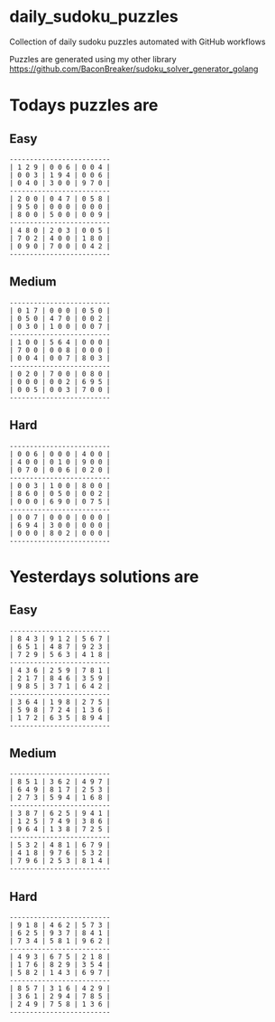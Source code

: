 
# daily_sudoku_puzzles 

Collection of daily sudoku puzzles automated with GitHub workflows 

Puzzles are generated using my other library https://github.com/BaconBreaker/sudoku_solver_generator_golang 
 

# Todays puzzles are 

## Easy 

```
-------------------------
| 1 2 9 | 0 0 6 | 0 0 4 | 
| 0 0 3 | 1 9 4 | 0 0 6 | 
| 0 4 0 | 3 0 0 | 9 7 0 | 
-------------------------
| 2 0 0 | 0 4 7 | 0 5 8 | 
| 9 5 0 | 0 0 0 | 0 0 0 | 
| 8 0 0 | 5 0 0 | 0 0 9 | 
-------------------------
| 4 8 0 | 2 0 3 | 0 0 5 | 
| 7 0 2 | 4 0 0 | 1 8 0 | 
| 0 9 0 | 7 0 0 | 0 4 2 | 
-------------------------
```
## Medium 

```
-------------------------
| 0 1 7 | 0 0 0 | 0 5 0 | 
| 0 5 0 | 4 7 0 | 0 0 2 | 
| 0 3 0 | 1 0 0 | 0 0 7 | 
-------------------------
| 1 0 0 | 5 6 4 | 0 0 0 | 
| 7 0 0 | 0 0 8 | 0 0 0 | 
| 0 0 4 | 0 0 7 | 8 0 3 | 
-------------------------
| 0 2 0 | 7 0 0 | 0 8 0 | 
| 0 0 0 | 0 0 2 | 6 9 5 | 
| 0 0 5 | 0 0 3 | 7 0 0 | 
-------------------------
```
## Hard 

```
-------------------------
| 0 0 6 | 0 0 0 | 4 0 0 | 
| 4 0 0 | 0 1 0 | 9 0 0 | 
| 0 7 0 | 0 0 6 | 0 2 0 | 
-------------------------
| 0 0 3 | 1 0 0 | 8 0 0 | 
| 8 6 0 | 0 5 0 | 0 0 2 | 
| 0 0 0 | 6 9 0 | 0 7 5 | 
-------------------------
| 0 0 7 | 0 0 0 | 0 0 0 | 
| 6 9 4 | 3 0 0 | 0 0 0 | 
| 0 0 0 | 8 0 2 | 0 0 0 | 
-------------------------
```
# Yesterdays solutions are 

## Easy 

```
-------------------------
| 8 4 3 | 9 1 2 | 5 6 7 | 
| 6 5 1 | 4 8 7 | 9 2 3 | 
| 7 2 9 | 5 6 3 | 4 1 8 | 
-------------------------
| 4 3 6 | 2 5 9 | 7 8 1 | 
| 2 1 7 | 8 4 6 | 3 5 9 | 
| 9 8 5 | 3 7 1 | 6 4 2 | 
-------------------------
| 3 6 4 | 1 9 8 | 2 7 5 | 
| 5 9 8 | 7 2 4 | 1 3 6 | 
| 1 7 2 | 6 3 5 | 8 9 4 | 
-------------------------
```
## Medium 

```
-------------------------
| 8 5 1 | 3 6 2 | 4 9 7 | 
| 6 4 9 | 8 1 7 | 2 5 3 | 
| 2 7 3 | 5 9 4 | 1 6 8 | 
-------------------------
| 3 8 7 | 6 2 5 | 9 4 1 | 
| 1 2 5 | 7 4 9 | 3 8 6 | 
| 9 6 4 | 1 3 8 | 7 2 5 | 
-------------------------
| 5 3 2 | 4 8 1 | 6 7 9 | 
| 4 1 8 | 9 7 6 | 5 3 2 | 
| 7 9 6 | 2 5 3 | 8 1 4 | 
-------------------------
```
## Hard 

```
-------------------------
| 9 1 8 | 4 6 2 | 5 7 3 | 
| 6 2 5 | 9 3 7 | 8 4 1 | 
| 7 3 4 | 5 8 1 | 9 6 2 | 
-------------------------
| 4 9 3 | 6 7 5 | 2 1 8 | 
| 1 7 6 | 8 2 9 | 3 5 4 | 
| 5 8 2 | 1 4 3 | 6 9 7 | 
-------------------------
| 8 5 7 | 3 1 6 | 4 2 9 | 
| 3 6 1 | 2 9 4 | 7 8 5 | 
| 2 4 9 | 7 5 8 | 1 3 6 | 
-------------------------
```
